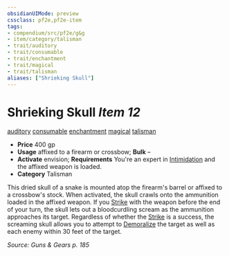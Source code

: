 ```yaml
---
obsidianUIMode: preview
cssclass: pf2e,pf2e-item
tags:
- compendium/src/pf2e/g&g
- item/category/talisman
- trait/auditory
- trait/consumable
- trait/enchantment
- trait/magical
- trait/talisman
aliases: ["Shrieking Skull"]
---
```

# Shrieking Skull *Item 12*  
[auditory](/rules/traits/auditory.md)  [consumable](/rules/traits/consumable.md)  [enchantment](/rules/traits/enchantment.md)  [magical](/rules/traits/magical.md)  [talisman](/rules/traits/talisman.md)  

- **Price** 400 gp
- **Usage** affixed to a firearm or crossbow; **Bulk** –
- **Activate** envision; **Requirements** You're an expert in [Intimidation](/compendium/skills.md#Intimidation) and the affixed weapon is loaded.
- **Category** Talisman

This dried skull of a snake is mounted atop the firearm's barrel or affixed to a crossbow's stock. When activated, the skull crawls onto the ammunition loaded in the affixed weapon. If you [Strike](/rules/actions/strike.md) with the weapon before the end of your turn, the skull lets out a bloodcurdling scream as the ammunition approaches its target. Regardless of whether the [Strike](/rules/actions/strike.md) is a success, the screaming skull allows you to attempt to [Demoralize](/rules/actions/demoralize.md) the target as well as each enemy within 30 feet of the target.

*Source: Guns & Gears p. 185*